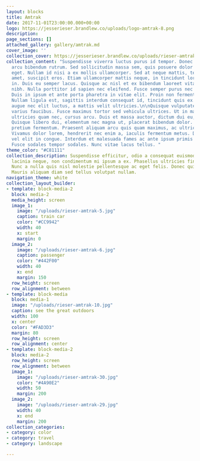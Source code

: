 ```yaml
---
layout: blocks
title: Amtrak
date: 2017-11-01T23:00:00.000+00:00
logo: https://jesserieser.brandlew.co/uploads/logo-amtrak-8.png
description: 
page_sections: []
attached_gallery: gallery/amtrak.md
cover_image: ''
collection_cover: https://jesserieser.brandlew.co/uploads/rieser-amtrak-2.jpg
collection_content: "Suspendisse viverra luctus purus id tempor. Donec id magna vitae
  arcu bibendum rutrum. Sed sollicitudin massa sem, quis posuere dolor vestibulum
  eget. Nullam id nisi a ex mollis ullamcorper. Sed at neque mattis, tempor sem sit
  amet, suscipit eros. Etiam ullamcorper mattis neque, in tincidunt lorem aliquam
  in. Duis eu semper lacus. Quisque ac nisl et ex bibendum laoreet vitae sit amet
  nibh. Nulla porttitor id sapien nec eleifend. Fusce semper purus nec gravida efficitur.
  Duis in ipsum et ante porta pharetra in vitae elit. Proin non fermentum sapien.
  Nullam ligula est, sagittis interdum consequat id, tincidunt quis ex. Duis iaculis
  augue nec elit luctus, a mattis velit ultricies.\n\nQuisque vulputate lorem quis
  varius faucibus. Fusce maximus tortor sed vehicula ultrices. Ut in magna tempor,
  ultricies quam nec, cursus arcu. Duis et massa auctor, dictum dui eu, feugiat leo.
  Quisque libero dui, elementum nec magna ut, placerat bibendum dolor. Nunc porta
  pretium fermentum. Praesent aliquam arcu quis quam maximus, ac ultricies nibh euismod.
  Vivamus dolor lorem, hendrerit nec enim a, iaculis fermentum metus. Duis dictum
  vel elit in congue. Interdum et malesuada fames ac ante ipsum primis in faucibus.
  Fusce sodales tempor sodales. Nunc vitae lacus tellus. "
theme_color: "#C81111"
collection_description: Suspendisse efficitur, odio a consequat euismod, turpis diam
  lacinia neque, non condimentum mi ipsum a ex. Phasellus ultricies finibus nisi.
  Nunc a nulla quis nisl molestie pellentesque ac eget felis. Donec quis neque dui.
  Mauris aliquam diam sed tellus volutpat nullam.
navigation_theme: white
collection_layout_builder:
- template: block-media-2
  block: media-2
  media_height: screen
  image_1:
    image: "/uploads/rieser-amtrak-5.jpg"
    caption: train car
    color: "#CC9942"
    width: 40
    x: start
    margin: 0
  image_2:
    image: "/uploads/rieser-amtrak-6.jpg"
    caption: passenger
    color: "#442F00"
    width: 40
    x: end
    margin: 150
  row_height: screen
  row_alignment: between
- template: block-media
  block: media-1
  image: "/uploads/rieser-amtrak-10.jpg"
  caption: see the great outdoors
  width: 100
  x: center
  color: "#FAD3D3"
  margin: 80
  row_height: screen
  row_alignment: center
- template: block-media-2
  block: media-2
  row_height: screen
  row_alignment: between
  image_1:
    image: "/uploads/rieser-amtrak-30.jpg"
    color: "#4A90E2"
    width: 50
    margin: 200
  image_2:
    image: "/uploads/rieser-amtrak-29.jpg"
    width: 40
    x: end
    margin: 200
collection_categories:
- category: color
- category: travel
- category: landscape

---
```

